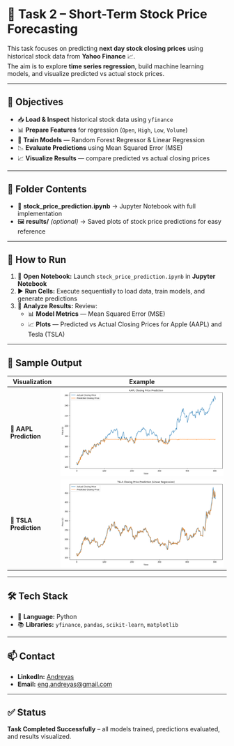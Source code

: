 # 🌟 Task 2 – Short-Term Stock Price Forecasting

This task focuses on predicting **next day stock closing prices** using historical stock data from **Yahoo Finance** 📈.  
The aim is to explore **time series regression**, build machine learning models, and visualize predicted vs actual stock prices.

---

## 🎯 Objectives
- 📥 **Load & Inspect** historical stock data using `yfinance`  
- 📊 **Prepare Features** for regression (`Open`, `High`, `Low`, `Volume`)  
- 🤖 **Train Models** — Random Forest Regressor & Linear Regression  
- 📉 **Evaluate Predictions** using Mean Squared Error (MSE)  
- 📈 **Visualize Results** — compare predicted vs actual closing prices  

---

## 📂 Folder Contents
- 📒 **stock_price_prediction.ipynb** → Jupyter Notebook with full implementation  
- 🖼 **results/** *(optional)* → Saved plots of stock price predictions for easy reference  

---

## 🚀 How to Run
1. 📂 **Open Notebook:** Launch `stock_price_prediction.ipynb` in **Jupyter Notebook**  
2. ▶️ **Run Cells:** Execute sequentially to load data, train models, and generate predictions  
3. 👀 **Analyze Results:** Review:
   - 📊 **Model Metrics** — Mean Squared Error (MSE)  
   - 📈 **Plots** — Predicted vs Actual Closing Prices for Apple (AAPL) and Tesla (TSLA)  

---

## 📸 Sample Output

| Visualization | Example |
|--------------|---------|
| 🍎 **AAPL Prediction** | ![AAPL Prediction](results/aapl_rf_prediction.png) |
| 🚗 **TSLA Prediction** | ![TSLA Prediction](results/tsla_lr_prediction.png) |

---

## 🛠 Tech Stack
- 🐍 **Language:** Python  
- 📚 **Libraries:** `yfinance`, `pandas`, `scikit-learn`, `matplotlib`  

---

## 📫 Contact
- **LinkedIn:** [Andreyas](www.linkedin.com/in/eng-andreyas)  
- **Email:** eng.andreyas@gmail.com  

---

## ✅ Status
**Task Completed Successfully** – all models trained, predictions evaluated, and results visualized.


